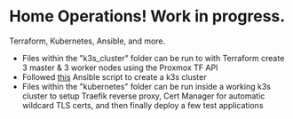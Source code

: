 # Home Operations! Work in progress.
Terraform, Kubernetes, Ansible, and more.

- Files within the "k3s_cluster" folder can be run to with Terraform create  3 master & 3 worker nodes using the Proxmox TF API
- Followed [this](https://github.com/techno-tim/k3s-ansible) Ansible script to create a k3s cluster
- Files within the "kubernetes" folder can be run inside a working k3s cluster to setup Traefik reverse proxy, Cert Manager for automatic wildcard TLS certs, and then finally deploy a few test applications
